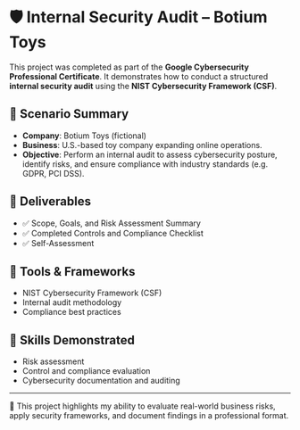# 🛡️ Internal Security Audit – Botium Toys

This project was completed as part of the **Google Cybersecurity Professional Certificate**. It demonstrates how to conduct a structured **internal security audit** using the **NIST Cybersecurity Framework (CSF)**.

## 📌 Scenario Summary

- **Company**: Botium Toys (fictional)
- **Business**: U.S.-based toy company expanding online operations.
- **Objective**: Perform an internal audit to assess cybersecurity posture, identify risks, and ensure compliance with industry standards (e.g. GDPR, PCI DSS).

## 📂 Deliverables

- ✅ Scope, Goals, and Risk Assessment Summary
- ✅ Completed Controls and Compliance Checklist
- ✅ Self-Assessment

## 🧰 Tools & Frameworks

- NIST Cybersecurity Framework (CSF)
- Internal audit methodology
- Compliance best practices

## 🧠 Skills Demonstrated

- Risk assessment
- Control and compliance evaluation
- Cybersecurity documentation and auditing

---

🎯 This project highlights my ability to evaluate real-world business risks, apply security frameworks, and document findings in a professional format.
